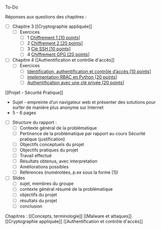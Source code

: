 To-Do

Réponses aux questions des chapitres :
- [ ] Chapitre 3 [[Cryptographie appliquée]]
	- [ ] Exercices
		- [ ] 1 [Chiffrement 1 [10 points]](https://cyberlearn.hes-so.ch/mod/questionnaire/view.php?id=1739396)
		- [ ] 2 [Chiffrement 2 [20 points]](https://cyberlearn.hes-so.ch/mod/questionnaire/view.php?id=1739404)
		- [ ] 3 [Clé SSH [10 points]](https://cyberlearn.hes-so.ch/mod/questionnaire/view.php?id=1739402)
		- [ ] 4 [Chiffrement GPG [20 points]](https://cyberlearn.hes-so.ch/mod/questionnaire/view.php?id=1739405)
- [ ] Chapitre 4 [[Authentification et contrôle d'accès]]
	- [ ] Exercices
		- [ ] [Identification, authentification et contrôle d’accès [10 points]](https://cyberlearn.hes-so.ch/mod/questionnaire/view.php?id=1747607)
		- [ ] [implementation RBAC en Python [20 points]](https://cyberlearn.hes-so.ch/mod/questionnaire/view.php?id=1747608)
		- [ ] [Authentification avec une clé privée [20 points]](https://cyberlearn.hes-so.ch/mod/questionnaire/view.php?id=1747611)

[[Projet - Sécurité Pratique]]
- Sujet - empreinte d’un navigateur web et présenter des solutions pour surfer de manière plus anonyme sur Internet
- 5 - 6 pages
- [ ] Structure du rapport :
	- [ ] Contexte général de la problématique
	- [ ] Pertinence de la problématique par rapport au cours Sécurité pratique (justification)
	- [ ] Objectifs conceptuels du projet
	- [ ] Objectifs pratiques du projet
	- [ ] Travail effectué
	- [ ] Résultats obtenus, avec interpretation
	- [ ] Améliorations possibles
	- [ ] Références (numérotées, p.ex sous la forme [1])
- [ ] Slides
	- [ ] sujet, membres du groupe
	- [ ] contexte général résumé de la problématique
	- [ ] objectifs du projet
	- [ ] résultats du projet
	- [ ] conclusion

Chapitres :
[[Concepts, terminologie]]
[[Malware et attaques]]
[[Cryptographie appliquée]]
[[Authentification et contrôle d'accès]]
